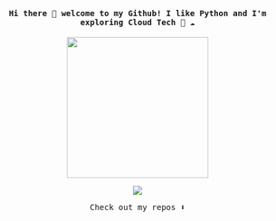 <h4 align="center"><samp> Hi there 👋  welcome to my Github! I like Python and I'm exploring Cloud Tech 🐍 ☁️ </samp></h4>

<p align="center">
  <img width="250" src="https://media4.giphy.com/media/v1.Y2lkPTc5MGI3NjExMmdwNzZrOTB1Y3lkY2t5MzNjOG82N2M1NWdjejN0MWxzM29tM3FvaiZlcD12MV9pbnRlcm5hbF9naWZfYnlfaWQmY3Q9cw/PIoDTqScymsb7A6cN0/giphy.gif">
</p>


<p align="center">
<a href= "https://www.linkedin.com/in/dipashree311/"><img src="https://img.icons8.com/material-outlined/32/000000/linkedin.png"/></a>
</p>

<p align="center"><samp>
Check out my repos ⬇️  
  </samp>
</p>



<!--
**deepashreeee/deepashreeee** is a ✨ _special_ ✨ repository because its `README.md` (this file) appears on your GitHub profile.

Here are some ideas to get you started:

- 🔭 I’m currently working on ...
- 🌱 I’m currently learning ...
- 👯 I’m looking to collaborate on ...
- 🤔 I’m looking for help with ...
- 💬 Ask me about ...
- 📫 How to reach me: ...
- 😄 Pronouns: ...
- ⚡ Fun fact: ...
-->

